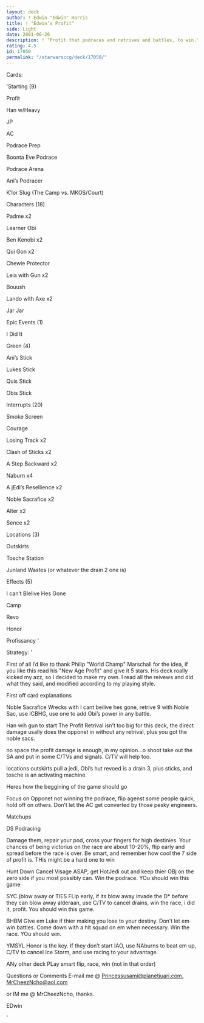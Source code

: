 ```yaml
---
layout: deck
author: ! Edwin "Edwin" Harris
title: ! "Edwin’s Profit"
side: Light
date: 2001-06-26
description: ! "Profit that podraces and retrives and battles, to win."
rating: 4.5
id: 17050
permalink: "/starwarsccg/deck/17050/"
---
```

Cards: 

'Starting (9) 

Profit 

Han w/Heavy 

JP 

AC 

Podrace Prep 

Boonta Eve Podrace 

Podrace Arena 

Ani&#8217;s Podracer 

K&#8217;lor Slug (The Camp vs. MKOS/Court) 


Characters (18)

Padme x2

Learner Obi

Ben Kenobi x2

Qui Gon x2

Chewie Protector

Leia with Gun x2

Bouush

Lando with Axe x2

Jar Jar


Epic Events (1)

I Did It


Green (4)

Ani’s Stick

Lukes Stick

Quis Stick

Obis Stick


Interrupts (20)

Smoke Screen 

Courage

Losing Track x2

Clash of Sticks x2

A Step Backward x2

Naburn x4

A jEdi’s Resellience x2

Noble Sacrafice x2

Alter x2

Sence x2


Locations (3)

Outskirts

Tosche Station

Junland Wastes (or whatever the drain 2 one is)


Effects (5) 

I can’t BIelive Hes Gone

Camp

Revo

Honor

Profissancy '

Strategy: '

First of all I’d like to thank Philip "World Champ" Marschall for the idea, if you like this read his "New Age Profit" and give it 5 stars. His deck roally kicked my azz, so I decided to make my own. I read all the reivews and did what they said, and modified according to my playing style. 


First off card explanations

Noble Sacrafice Wrecks with I cant beilive hes gone, retrive 9 with Noble Sac, use ICBHG, use one to add Obi’s power in any battle.


Han wih gun to start The Profit Retrival isn’t too big for this deck, the direct damage usally does the opponet in without any retrival, plus you got the noble sacs.


no space the profit damage is enough, in my opinion...o shoot take out the SA and put in some C/TVs and signals. C/TV will help too.


locations outskirts pull a jedi, Obi’s hut revoed is a drain 3, plus sticks, and tosche is an activating machine.




Heres how the beggining of the game should go

Focus on Opponet not winning the podrace, flip agenst some people quick, hold off on others. Don’t let the AC get converted by those pesky engineers. 



Matchups


DS Podracing

Damage them, repair your pod, cross your fingers for high destinies. Your chances of being victorius on the race are about 10-20%, flip early and spread before the race is over. Be smart, and remember how cool the 7 side of profit is. THis might be a hard one to win


Hunt Down Cancel Visage ASAP, get HotJedi out and keep thier OBj on the zero side if you most possibly can. Win the podrace. YOu should win this game


SYC (blow away or TIES FLip early, if its blow away invade the D* before they can blow away alderaan, use C/TV to cancel drains, win the race, i did it, profit. You should win this game.


BHBM GIve em Luke if thier making you lose to your destiny. Don’t let em win battles. Come down with a hit squad on em when necessary. Win the race. YOu should win.


YMSYL Honor is the key. If they don’t start IAO, use NAburns to beat em up, C/TV to cancel Ice Storm, and use racing to your advantage.


ANy other deck PLay smart flip, race, win (not in that order)


Questions or Comments E-mail me @ Princessusami@planetjuari.com, MrCheezNcho@aol.com

or IM me @ MrCheezNcho, thanks.


EDwin








'
